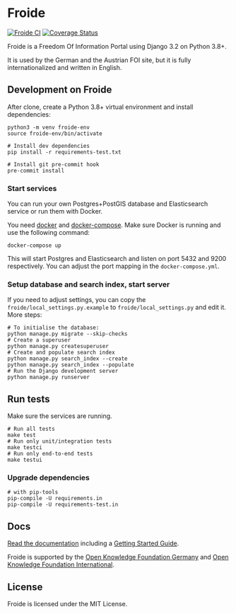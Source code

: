 # Froide

[![Froide CI](https://github.com/okfde/froide/workflows/Froide%20CI/badge.svg)](https://github.com/okfde/froide/actions?query=workflow%3A%22Froide+CI%22) [![Coverage Status](https://coveralls.io/repos/github/okfde/froide/badge.svg?branch=main)](https://coveralls.io/r/okfde/froide?branch=main)


Froide is a Freedom Of Information Portal using Django 3.2 on Python 3.8+.

It is used by the German and the Austrian FOI site, but it is fully
internationalized and written in English.

## Development on Froide

After clone, create a Python 3.8+ virtual environment and install dependencies:

```
python3 -m venv froide-env
source froide-env/bin/activate

# Install dev dependencies
pip install -r requirements-test.txt

# Install git pre-commit hook
pre-commit install
```

### Start services

You can run your own Postgres+PostGIS database and Elasticsearch service or run them with Docker.

You need [docker](https://www.docker.com/community-edition) and [docker-compose](https://docs.docker.com/compose/). Make sure Docker is running and use the following command:

```
docker-compose up
```

This will start Postgres and Elasticsearch and listen on port 5432 and 9200 respectively. You can adjust the port mapping in the `docker-compose.yml`.

### Setup database and search index, start server

If you need to adjust settings, you can copy the `froide/local_settings.py.example` to `froide/local_settings.py` and edit it. More steps:

```
# To initialise the database:
python manage.py migrate --skip-checks
# Create a superuser
python manage.py createsuperuser
# Create and populate search index
python manage.py search_index --create
python manage.py search_index --populate
# Run the Django development server
python manage.py runserver
```

## Run tests

Make sure the services are running.

```
# Run all tests
make test
# Run only unit/integration tests
make testci
# Run only end-to-end tests
make testui
```


### Upgrade dependencies

```
# with pip-tools
pip-compile -U requirements.in
pip-compile -U requirements-test.in
```

## Docs

[Read the documentation](http://froide.readthedocs.org/en/latest/) including a [Getting Started Guide](http://froide.readthedocs.org/en/latest/gettingstarted/).

Froide is supported by the [Open Knowledge Foundation Germany](http://www.okfn.de/) and [Open Knowledge Foundation International](http://okfn.org/).


## License

Froide is licensed under the MIT License.
